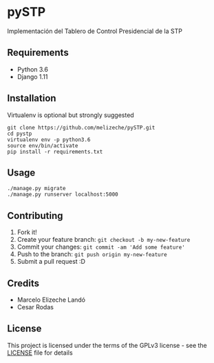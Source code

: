 # pySTP

Implementación del Tablero de Control Presidencial de la STP

## Requirements

* Python 3.6
* Django 1.11

## Installation

Virtualenv is optional but strongly suggested
```
git clone https://github.com/melizeche/pySTP.git
cd pystp
virtualenv env -p python3.6
source env/bin/activate
pip install -r requirements.txt
```

## Usage
```
./manage.py migrate
./manage.py runserver localhost:5000
```

## Contributing

1. Fork it!
2. Create your feature branch: `git checkout -b my-new-feature`
3. Commit your changes: `git commit -am 'Add some feature'`
4. Push to the branch: `git push origin my-new-feature`
5. Submit a pull request :D

## Credits

* Marcelo Elizeche Landó
* Cesar Rodas

## License

This project is licensed under the terms of the GPLv3 license - see the [LICENSE](LICENSE) file for details
